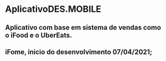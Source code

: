 # AplicativoDES.MOBILE

## Aplicativo com base em sistema de vendas como o iFood e o UberEats.

## iFome, inicio do desenvolvimento 07/04/2021;
